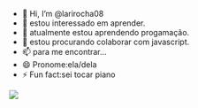 - 👋 Hi, I’m @larirocha08
- 👀 estou interessado em aprender.
- 🌱 atualmente estou aprendendo progamação.
- 💞️ estou procurando colaborar com javascript. 
- 📫 para me encontrar...
- 😄 Pronome:ela/dela
- ⚡ Fun fact:sei tocar piano

![](https://media1.tenor.com/m/J8WZ9VPLV7gAAAAC/ariana-grande.gif)

